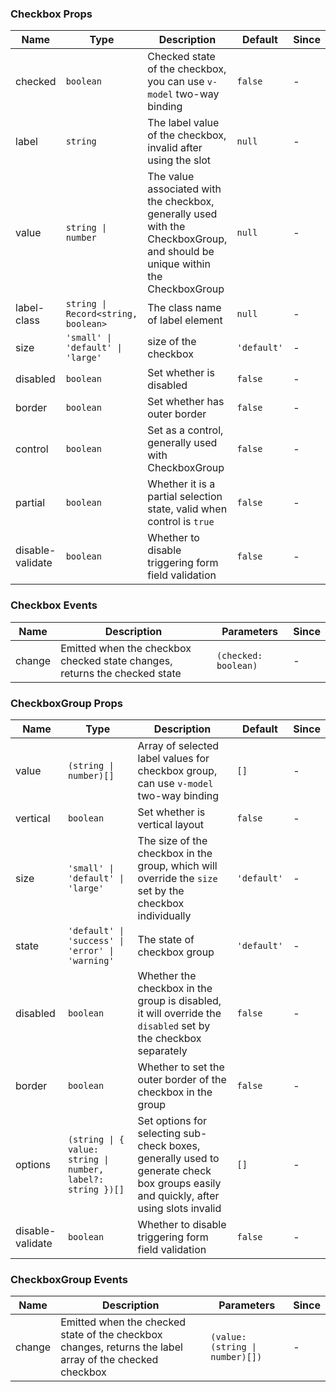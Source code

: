 ### Checkbox Props

| Name        | Type             | Description                                                   | Default    | Since |
| ----------- | ---------------- | ------------------------------------------------------ | --------- | --- |
| checked | `boolean` | Checked state of the checkbox, you can use `v-model` two-way binding | `false` | - |
| label | `string` | The label value of the checkbox, invalid after using the slot | `null` | - |
| value | `string \| number` | The value associated with the checkbox, generally used with the CheckboxGroup, and should be unique within the CheckboxGroup | `null` | - |
| label-class | `string \| Record<string, boolean>` | The class name of label element | `null` | - |
| size | `'small' \| 'default' \| 'large'` | size of the checkbox | `'default'` | - |
| disabled | `boolean` | Set whether is disabled | `false` | - |
| border | `boolean` | Set whether has outer border | `false` | - |
| control | `boolean` | Set as a control, generally used with CheckboxGroup | `false` | - |
| partial | `boolean` | Whether it is a partial selection state, valid when control is `true` | `false` | - |
| disable-validate | `boolean` | Whether to disable triggering form field validation | `false` | - |

### Checkbox Events

| Name      | Description                                     | Parameters    | Since |
| --------- | ---------------------------------------- | ------- | --- |
| change | Emitted when the checkbox checked state changes, returns the checked state | `(checked: boolean)` | - |

### CheckboxGroup Props

| Name     | Type    | Description                                                                                | Default    | Since |
| -------- | ------- | ----------------------------------------------------------------------------------- | --------- | --- |
| value | `(string \| number)[]` | Array of selected label values ​​for checkbox group, can use `v-model` two-way binding | `[]` | - |
| vertical | `boolean` | Set whether is vertical layout | `false` | - |
| size | `'small' \| 'default' \| 'large'` | The size of the checkbox in the group, which will override the `size` set by the checkbox individually | `'default'` | - |
| state | `'default' \| 'success' \| 'error' \| 'warning'` | The state of checkbox group | `'default'` | - |
| disabled | `boolean` | Whether the checkbox in the group is disabled, it will override the `disabled` set by the checkbox separately | `false` | - |
| border | `boolean` | Whether to set the outer border of the checkbox in the group | `false` | - |
| options | `(string \| { value: string \| number, label?: string })[]` | Set options for selecting sub-check boxes, generally used to generate check box groups easily and quickly, after using slots invalid | `[]` | - |
| disable-validate | `boolean` | Whether to disable triggering form field validation | `false` | - |

### CheckboxGroup Events

| Name      | Description                                                      | Parameters  | Since |
| --------- | --------------------------------------------------------- | ----- | --- |
| change | Emitted when the checked state of the checkbox changes, returns the label array of the checked checkbox | `(value: (string \| number)[])` | - |
